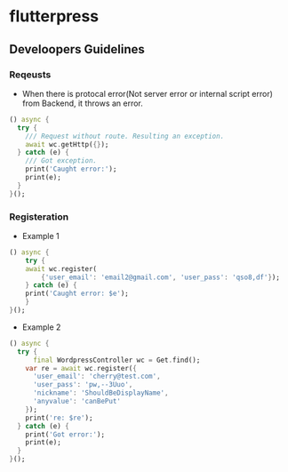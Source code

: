 # flutterpress

## Develoopers Guidelines

### Reqeusts

* When there is protocal error(Not server error or internal script error) from Backend, it throws an error.

```dart
() async {
  try {
    /// Request without route. Resulting an exception.
    await wc.getHttp({});
  } catch (e) {
    /// Got exception.
    print('Caught error:');
    print(e);
  }
}();
```

### Registeration

* Example 1

```dart
() async {
    try {
    await wc.register(
        {'user_email': 'email2@gmail.com', 'user_pass': 'qso8,df'});
    } catch (e) {
    print('Caught error: $e');
    }
}();
```

* Example 2

```dart
() async {
  try {
      final WordpressController wc = Get.find();
    var re = await wc.register({
      'user_email': 'cherry@test.com',
      'user_pass': 'pw,--3Uuo',
      'nickname': 'ShouldBeDisplayName',
      'anyvalue': 'canBePut'
    });
    print('re: $re');
  } catch (e) {
    print('Got error:');
    print(e);
  }
}();
```
